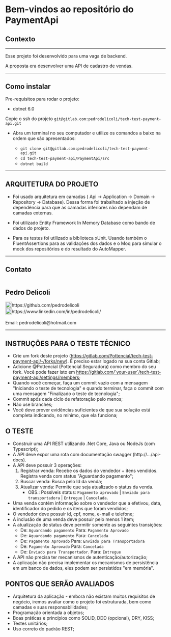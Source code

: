 # Bem-vindos ao repositório do PaymentApi

## Contexto

---

Esse projeto foi desenvolvido para uma vaga de backend.

A proposta era desenvolver uma API de cadastro de vendas.

---

## Como instalar

Pre-requisitos para rodar o projeto: 
- dotnet 6.0

Copie o ssh do projeto `git@gitlab.com:pedrodelicoli/tech-test-payment-api.git`

* Abra um terminal no seu computador e utilize os comandos a baixo na ordem que são apresentados:

  * `git clone git@gitlab.com:pedrodelicoli/tech-test-payment-api.git`
  * `cd tech-test-payment-api/PaymentApi/src`
  * `dotnet build`

---

## ARQUITETURA DO PROJETO

- Foi usado arquitetura em camadas ( Api -> Application -> Domain -> Repository -> Database). Dessa forma foi trabalhado a injeção
de dependência para que as camadas inferiores não dependam de camadas externas.

- Foi utilizado Entity Framework In Memory Database como bando de dados do projeto.

- Para os testes foi utilizado a biblioteca xUnit. Usando também o FluentAssertions para as validações dos dados e o Moq para simular 
o mock dos repositórios e do resultado do AutoMapper.

---

## Contato

<div style="display: flex; align-items: center; justify-content: space-between;">
  <div>
    <h2> Pedro Delicoli </h2>
  <div style="display: flex;align-items: center;">
    <img src=".images/github-logo.png" alt="LinkedIn" style="width:20px;"/> https://github.com/pedrodelicoli
  </div>
  <div style="display: flex;align-items: center;">
    <img src=".images/linkedin-logo.png" alt="LinkedIn" style="width:20px;"/> https://www.linkedin.com/in/pedrodelicoli/
  </div>
  <br/>
  Email: pedrodelicoli@hotmail.com  
<br/>

---


## INSTRUÇÕES PARA O TESTE TÉCNICO

- Crie um fork deste projeto (https://gitlab.com/Pottencial/tech-test-payment-api/-/forks/new). É preciso estar logado na sua conta Gitlab;
- Adicione @Pottencial (Pottencial Seguradora) como membro do seu fork. Você pode fazer isto em  https://gitlab.com/`your-user`/tech-test-payment-api/settings/members;
 - Quando você começar, faça um commit vazio com a mensagem "Iniciando o teste de tecnologia" e quando terminar, faça o commit com uma mensagem "Finalizado o teste de tecnologia";
 - Commit após cada ciclo de refatoração pelo menos;
 - Não use branches;
 - Você deve prover evidências suficientes de que sua solução está completa indicando, no mínimo, que ela funciona;

## O TESTE
- Construir uma API REST utilizando .Net Core, Java ou NodeJs (com Typescript);
- A API deve expor uma rota com documentação swagger (http://.../api-docs).
- A API deve possuir 3 operações:
  1) Registrar venda: Recebe os dados do vendedor + itens vendidos. Registra venda com status "Aguardando pagamento";
  2) Buscar venda: Busca pelo Id da venda;
  3) Atualizar venda: Permite que seja atualizado o status da venda.
     * OBS.: Possíveis status: `Pagamento aprovado` | `Enviado para transportadora` | `Entregue` | `Cancelada`.
- Uma venda contém informação sobre o vendedor que a efetivou, data, identificador do pedido e os itens que foram vendidos;
- O vendedor deve possuir id, cpf, nome, e-mail e telefone;
- A inclusão de uma venda deve possuir pelo menos 1 item;
- A atualização de status deve permitir somente as seguintes transições: 
  - De: `Aguardando pagamento` Para: `Pagamento Aprovado`
  - De: `Aguardando pagamento` Para: `Cancelada`
  - De: `Pagamento Aprovado` Para: `Enviado para Transportadora`
  - De: `Pagamento Aprovado` Para: `Cancelada`
  - De: `Enviado para Transportador`. Para: `Entregue`
- A API não precisa ter mecanismos de autenticação/autorização;
- A aplicação não precisa implementar os mecanismos de persistência em um banco de dados, eles podem ser persistidos "em memória".

## PONTOS QUE SERÃO AVALIADOS
- Arquitetura da aplicação - embora não existam muitos requisitos de negócio, iremos avaliar como o projeto foi estruturada, bem como camadas e suas responsabilidades;
- Programação orientada a objetos;
- Boas práticas e princípios como SOLID, DDD (opcional), DRY, KISS;
- Testes unitários;
- Uso correto do padrão REST;
